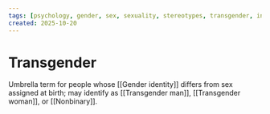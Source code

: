 ```yaml
---
tags: [psychology, gender, sex, sexuality, stereotypes, transgender, intersex, orientation, sexism, masculinity, STEM]
created: 2025-10-20
---
```

# Transgender

Umbrella term for people whose [[Gender identity]] differs from sex assigned at birth; may identify as [[Transgender man]], [[Transgender woman]], or [[Nonbinary]].
